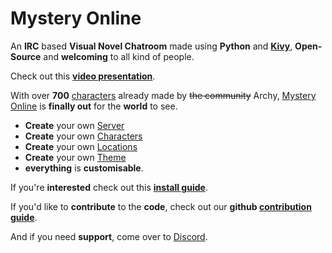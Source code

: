 
# Mystery Online

An **IRC** based **Visual Novel Chatroom** made using **Python** and **[Kivy](https://kivy.org/#home)**, **Open-Source** and **welcoming** to all kind of people.

Check out this **[video presentation](https://www.youtube.com/watch?v=peS0a0uAAas&feature=youtu.be)**.

With over **700** [characters](https://github.com/Moe-Team/MysteryOnline/wiki/Character-list) already made by ~~the community~~ Archy, [Mystery Online](https://moe-team.github.io/MysteryOnline/) is **finally out** for the **world** to see.

* **Create** your own [Server](https://github.com/Moe-Team/MysteryOnline/wiki/Create-your-own-Server)
* **Create** your own [Characters](https://github.com/Moe-Team/MysteryOnline/wiki/Characters-via-Atlas)
* **Create** your own [Locations](https://github.com/Moe-Team/MysteryOnline/wiki/Create-your-own-Location)
* **Create** your own [Theme](https://github.com/Moe-Team/MysteryOnline/wiki/Create-your-own-Theme)
* **everything** is **customisable**.

If you're **interested** check out this **[install guide](https://github.com/Moe-Team/MysteryOnline/wiki/Beginner%27s-Guide-to-Installing-Mystery-Online)**.

If you'd like to **contribute** to the **code**, check out our **github [contribution guide](https://github.com/Moe-Team/MysteryOnline/blob/master/CONTRIBUTING.md)**.

And if you need **support**, come over to [Discord](https://discord.gg/JaWNuyc).

